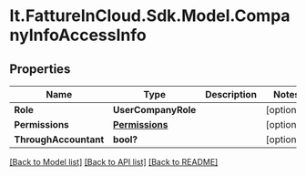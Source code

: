 # It.FattureInCloud.Sdk.Model.CompanyInfoAccessInfo

## Properties

Name | Type | Description | Notes
------------ | ------------- | ------------- | -------------
**Role** | **UserCompanyRole** |  | [optional] 
**Permissions** | [**Permissions**](Permissions.md) |  | [optional] 
**ThroughAccountant** | **bool?** |  | [optional] 

[[Back to Model list]](../README.md#documentation-for-models) [[Back to API list]](../README.md#documentation-for-api-endpoints) [[Back to README]](../README.md)

